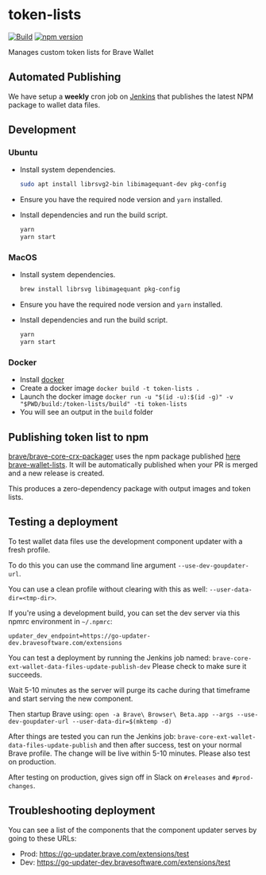 # token-lists

[![Build](https://github.com/brave/token-lists/actions/workflows/build.yml/badge.svg)](https://github.com/brave/token-lists/actions/workflows/build.yml) [![npm version](https://badge.fury.io/js/brave-wallet-lists.svg)](https://badge.fury.io/js/brave-wallet-lists)

Manages custom token lists for Brave Wallet

## Automated Publishing

We have setup a **weekly** cron job on [Jenkins](https://github.com/brave/devops/blob/master/jenkins/jobs/extensions/brave-core-ext-wallet-data-files-update-publish.yml) that publishes the latest NPM package to wallet data files.

## Development

### Ubuntu

- Install system dependencies.

  ```bash
  sudo apt install librsvg2-bin libimagequant-dev pkg-config
  ```

- Ensure you have the required node version and `yarn` installed.

- Install dependencies and run the build script.

  ```bash
  yarn
  yarn start
  ```

### MacOS

- Install system dependencies.

  ```bash
  brew install librsvg libimagequant pkg-config
  ```

- Ensure you have the required node version and `yarn` installed.

- Install dependencies and run the build script.

  ```bash
  yarn
  yarn start
  ```

### Docker

- Install [docker](https://sb-biodatacatalyst.readme.io/docs/install-docker)
- Create a docker image `docker build -t token-lists .`
- Launch the docker image `docker run -u "$(id -u):$(id -g)" -v "$PWD/build:/token-lists/build" -ti token-lists`
- You will see an output in the `build` folder

## Publishing token list to npm

[brave/brave-core-crx-packager](https://github.com/brave/brave-core-crx-packager) uses the npm package published [here brave-wallet-lists](https://www.npmjs.com/package/brave-wallet-lists). It will be automatically published when your
PR is merged and a new release is created.

This produces a zero-dependency package with output images and token lists.

## Testing a deployment

To test wallet data files use the development component updater with a fresh profile.

To do this you can use the command line argument `--use-dev-goupdater-url`.

You can use a clean profile without clearing with this as well: `--user-data-dir=<tmp-dir>`.

If you're using a development build, you can set the dev server via this npmrc environment in `~/.npmrc`:

`updater_dev_endpoint=https://go-updater-dev.bravesoftware.com/extensions`

You can test a deployment by running the Jenkins job named:
`brave-core-ext-wallet-data-files-update-publish-dev`
Please check to make sure it succeeds.

Wait 5-10 minutes as the server will purge its cache during that timeframe and start serving the new component.

Then startup Brave using:
`open -a Brave\ Browser\ Beta.app --args --use-dev-goupdater-url --user-data-dir=$(mktemp -d)`

After things are tested you can run the Jenkins job: `brave-core-ext-wallet-data-files-update-publish` and then after success, test on your normal Brave profile.
The change will be live within 5-10 minutes. Please also test on production.

After testing on production, gives sign off in Slack on `#releases` and `#prod-changes`.

## Troubleshooting deployment

You can see a list of the components that the component updater serves by going to these URLs:

- Prod: https://go-updater.brave.com/extensions/test
- Dev: https://go-updater-dev.bravesoftware.com/extensions/test

